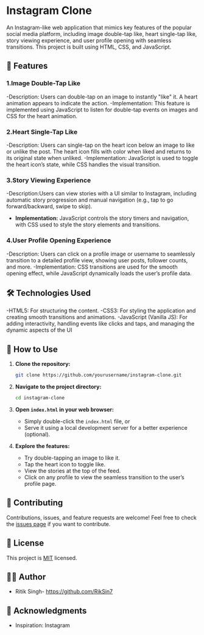 
# Instagram Clone

An Instagram-like web application that mimics key features of the popular social media platform, including image double-tap like, heart single-tap like, story viewing experience, and user profile opening with seamless transitions. This project is built using HTML, CSS, and JavaScript.

## 🚀 Features

### 1.Image Double-Tap Like
   -Description: Users can double-tap on an image to instantly "like" it. A heart animation appears to indicate the action.
   -Implementation: This feature is implemented using JavaScript to listen for double-tap events on images and CSS for the heart animation.

### 2.Heart Single-Tap Like
   -Description: Users can single-tap on the heart icon below an image to like or unlike the post. The heart icon fills with color when liked and returns to its original state when unliked.
   -Implementation: JavaScript is used to toggle the heart icon’s state, while CSS handles the visual transition.

### 3.Story Viewing Experience
   -Description:Users can view stories with a UI similar to Instagram, including automatic story progression and manual navigation (e.g., tap to go forward/backward, swipe to skip).
   - **Implementation:** JavaScript controls the story timers and navigation, with CSS used to style the story elements and transitions.

### 4.User Profile Opening Experience
   -Description: Users can click on a profile image or username to seamlessly transition to a detailed profile view, showing user posts, follower counts, and more.
   -Implementation: CSS transitions are used for the smooth opening effect, while JavaScript dynamically loads the user’s profile data.

## 🛠️ Technologies Used

-HTML5: For structuring the content.
-CSS3: For styling the application and creating smooth transitions and animations.
-JavaScript (Vanilla JS): For adding interactivity, handling events like clicks and taps, and managing the dynamic aspects of the UI

## 📖 How to Use

1. **Clone the repository:**
   ```bash
   git clone https://github.com/yourusername/instagram-clone.git
   ```

2. **Navigate to the project directory:**
   ```bash
   cd instagram-clone
   ```

3. **Open `index.html` in your web browser:**
   - Simply double-click the `index.html` file, or
   - Serve it using a local development server for a better experience (optional).

4. **Explore the features:**
   - Try double-tapping an image to like it.
   - Tap the heart icon to toggle like.
   - View the stories at the top of the feed.
   - Click on any profile to view the seamless transition to the user’s profile page.

## 🤝 Contributing

Contributions, issues, and feature requests are welcome! Feel free to check the [issues page](https://github.com/yourusername/instagram-clone/issues) if you want to contribute.

## 📝 License

This project is [MIT](https://opensource.org/licenses/MIT) licensed.

## 👨‍💻 Author

- Ritik Singh- https://github.com/RikSin7

## 💬 Acknowledgments

- Inspiration: Instagram
